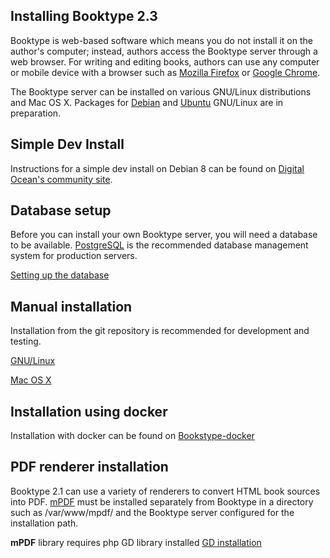 Installing Booktype 2.3
-----------------------

Booktype is web-based software which means you do not install it on the author's 
computer; instead, authors access the Booktype server through a web browser. For 
writing and editing books, authors can use any computer or mobile device with a 
browser such as [Mozilla Firefox](https://www.mozilla.org/firefox/) or
[Google Chrome](https://www.google.com/chrome/).

The Booktype server can be installed on various GNU/Linux distributions and
Mac OS X. Packages for [Debian](https://www.debian.org) and
[Ubuntu](https://www.ubuntu.com) GNU/Linux are in preparation.


Simple Dev Install
------------------

Instructions for a simple dev install on Debian 8 can be found on
[Digital Ocean's community site](https://www.digitalocean.com/community/tutorials/how-to-publish-real-books-with-booktype-on-debian-8).


Database setup
--------------

Before you can install your own Booktype server, you will need a database to be 
available. [PostgreSQL](https://www.postgresql.org) is the recommended database
management system for production servers.

 [Setting up the database](https://sourcefabric.booktype.pro/booktype-23-for-authors-and-publishers/setting-up-the-database/)


Manual installation
-------------------

Installation from the git repository is recommended for development and 
testing.

 [GNU/Linux](https://sourcefabric.booktype.pro/booktype-23-for-authors-and-publishers/manual-installation-on-gnulinux/)

 [Mac OS X](https://sourcefabric.booktype.pro/booktype-23-for-authors-and-publishers/manual-installation-on-os-x/)

Installation using docker
--------------------------

Installation with docker can be found on 
[Bookstype-docker](https://github.com/booktype/booktype-docker)

PDF renderer installation
-------------------------

Booktype 2.1 can use a variety of renderers to convert HTML book sources into 
PDF. [mPDF](https://github.com/mpdf/mpdf) must be installed separately from Booktype
in a directory such as /var/www/mpdf/ and the Booktype server configured for 
the installation path. 

**mPDF** library requires php GD library installed 
[GD installation](http://php.net/manual/en/image.installation.php)

